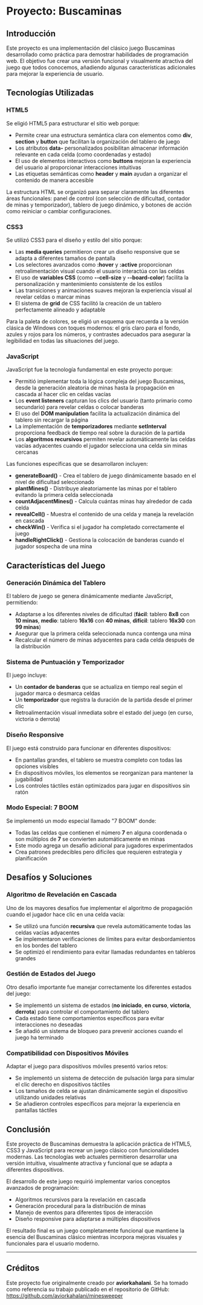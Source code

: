 # Proyecto: Buscaminas

## Introducción
Este proyecto es una implementación del clásico juego Buscaminas desarrollado como práctica para demostrar habilidades de programación web. El objetivo fue crear una versión funcional y visualmente atractiva del juego que todos conocemos, añadiendo algunas características adicionales para mejorar la experiencia de usuario.

## Tecnologías Utilizadas

### HTML5
Se eligió HTML5 para estructurar el sitio web porque:
- Permite crear una estructura semántica clara con elementos como **div**, **section** y **button** que facilitan la organización del tablero de juego
- Los atributos **data-** personalizados posibilitan almacenar información relevante en cada celda (como coordenadas y estado)
- El uso de elementos interactivos como **buttons** mejoran la experiencia del usuario al proporcionar interacciones intuitivas
- Las etiquetas semánticas como **header** y **main** ayudan a organizar el contenido de manera accesible

La estructura HTML se organizó para separar claramente las diferentes áreas funcionales: panel de control (con selección de dificultad, contador de minas y temporizador), tablero de juego dinámico, y botones de acción como reiniciar o cambiar configuraciones.

### CSS3
Se utilizó CSS3 para el diseño y estilo del sitio porque:
- Las **media queries** permitieron crear un diseño responsive que se adapta a diferentes tamaños de pantalla
- Los selectores avanzados como **:hover** y **:active** proporcionan retroalimentación visual cuando el usuario interactúa con las celdas
- El uso de **variables CSS** (como **--cell-size** y **--board-color**) facilita la personalización y mantenimiento consistente de los estilos
- Las transiciones y animaciones suaves mejoran la experiencia visual al revelar celdas o marcar minas
- El sistema de **grid** de CSS facilitó la creación de un tablero perfectamente alineado y adaptable

Para la paleta de colores, se eligió un esquema que recuerda a la versión clásica de Windows con toques modernos: el gris claro para el fondo, azules y rojos para los números, y contrastes adecuados para asegurar la legibilidad en todas las situaciones del juego.

### JavaScript
JavaScript fue la tecnología fundamental en este proyecto porque:
- Permitió implementar toda la lógica compleja del juego Buscaminas, desde la generación aleatoria de minas hasta la propagación en cascada al hacer clic en celdas vacías
- Los **event listeners** capturan los clics del usuario (tanto primario como secundario) para revelar celdas o colocar banderas
- El uso del **DOM manipulation** facilita la actualización dinámica del tablero sin recargar la página
- La implementación de **temporizadores** mediante **setInterval** proporciona feedback de tiempo real sobre la duración de la partida
- Los **algoritmos recursivos** permiten revelar automáticamente las celdas vacías adyacentes cuando el jugador selecciona una celda sin minas cercanas

Las funciones específicas que se desarrollaron incluyen:
- **generateBoard()** - Crea el tablero de juego dinámicamente basado en el nivel de dificultad seleccionado
- **plantMines()** - Distribuye aleatoriamente las minas por el tablero evitando la primera celda seleccionada
- **countAdjacentMines()** - Calcula cuántas minas hay alrededor de cada celda
- **revealCell()** - Muestra el contenido de una celda y maneja la revelación en cascada
- **checkWin()** - Verifica si el jugador ha completado correctamente el juego
- **handleRightClick()** - Gestiona la colocación de banderas cuando el jugador sospecha de una mina

## Características del Juego

### Generación Dinámica del Tablero
El tablero de juego se genera dinámicamente mediante JavaScript, permitiendo:
- Adaptarse a los diferentes niveles de dificultad (**fácil**: tablero **8x8** con **10 minas**, **medio**: tablero **16x16** con **40 minas**, **difícil**: tablero **16x30** con **99 minas**)
- Asegurar que la primera celda seleccionada nunca contenga una mina
- Recalcular el número de minas adyacentes para cada celda después de la distribución

### Sistema de Puntuación y Temporizador
El juego incluye:
- Un **contador de banderas** que se actualiza en tiempo real según el jugador marca o desmarca celdas
- Un **temporizador** que registra la duración de la partida desde el primer clic
- Retroalimentación visual inmediata sobre el estado del juego (en curso, victoria o derrota)

### Diseño Responsive
El juego está construido para funcionar en diferentes dispositivos:
- En pantallas grandes, el tablero se muestra completo con todas las opciones visibles
- En dispositivos móviles, los elementos se reorganizan para mantener la jugabilidad
- Los controles táctiles están optimizados para jugar en dispositivos sin ratón

### Modo Especial: 7 BOOM
Se implementó un modo especial llamado "7 BOOM" donde:
- Todas las celdas que contienen el número **7** en alguna coordenada o son múltiplos de **7** se convierten automáticamente en minas
- Este modo agrega un desafío adicional para jugadores experimentados
- Crea patrones predecibles pero difíciles que requieren estrategia y planificación

## Desafíos y Soluciones

### Algoritmo de Revelación en Cascada
Uno de los mayores desafíos fue implementar el algoritmo de propagación cuando el jugador hace clic en una celda vacía:
- Se utilizó una función **recursiva** que revela automáticamente todas las celdas vacías adyacentes
- Se implementaron verificaciones de límites para evitar desbordamientos en los bordes del tablero
- Se optimizó el rendimiento para evitar llamadas redundantes en tableros grandes

### Gestión de Estados del Juego
Otro desafío importante fue manejar correctamente los diferentes estados del juego:
- Se implementó un sistema de estados (**no iniciado**, **en curso**, **victoria**, **derrota**) para controlar el comportamiento del tablero
- Cada estado tiene comportamientos específicos para evitar interacciones no deseadas
- Se añadió un sistema de bloqueo para prevenir acciones cuando el juego ha terminado

### Compatibilidad con Dispositivos Móviles
Adaptar el juego para dispositivos móviles presentó varios retos:
- Se implementó un sistema de detección de pulsación larga para simular el clic derecho en dispositivos táctiles
- Los tamaños de celda se ajustan dinámicamente según el dispositivo utilizando unidades relativas
- Se añadieron controles específicos para mejorar la experiencia en pantallas táctiles

## Conclusión
Este proyecto de Buscaminas demuestra la aplicación práctica de HTML5, CSS3 y JavaScript para recrear un juego clásico con funcionalidades modernas. Las tecnologías web actuales permitieron desarrollar una versión intuitiva, visualmente atractiva y funcional que se adapta a diferentes dispositivos.

El desarrollo de este juego requirió implementar varios conceptos avanzados de programación:
- Algoritmos recursivos para la revelación en cascada
- Generación procedural para la distribución de minas
- Manejo de eventos para diferentes tipos de interacción
- Diseño responsive para adaptarse a múltiples dispositivos

El resultado final es un juego completamente funcional que mantiene la esencia del Buscaminas clásico mientras incorpora mejoras visuales y funcionales para el usuario moderno.

---

## Créditos
Este proyecto fue originalmente creado por **aviorkahalani**. Se ha tomado como referencia su trabajo publicado en el repositorio de GitHub: https://github.com/aviorkahalani/minesweeper
